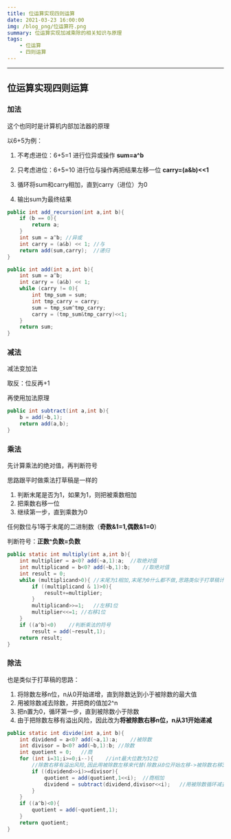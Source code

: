 ```yaml
---
title: 位运算实现四则运算
date: 2021-03-23 16:00:00
img: /blog_png/位运算符.png
summary: 位运算实现加减乘除的相关知识与原理
tags:
	- 位运算
	- 四则运算
---
```


---

## 位运算实现四则运算

### 加法

这个也同时是计算机内部加法器的原理

以6+5为例：

1. 不考虑进位：6+5=1 进行位异或操作 **sum=a^b** 

2. 只考虑进位：6+5=10 进行位与操作再把结果左移一位 **carry=(a&b)<<1**

3. 循环将sum和carry相加，直到carry（进位）为0
4. 输出sum为最终结果

```java
public int add_recursion(int a,int b){
    if (b == 0){
        return a;
    }
    int sum = a^b; //异或
    int carry = (a&b) << 1; //与
    return add(sum,carry);  //递归
}

public int add(int a,int b){
    int sum = a^b;
    int carry = (a&b) << 1;
    while (carry != 0){
        int tmp_sum = sum;
        int tmp_carry = carry;
        sum = tmp_sum^tmp_carry;
        carry = (tmp_sum&tmp_carry)<<1;
    }
    return sum;
}
```



### 减法

减法变加法

取反：位反再+1

再使用加法原理

```java
public int subtract(int a,int b){
    b = add(~b,1);
    return add(a,b);
}
```



### 乘法

先计算乘法的绝对值，再判断符号

思路跟平时做乘法打草稿是一样的

1. 判断末尾是否为1，如果为1，则把被乘数相加
2. 把乘数右移一位
3. 继续第一步，直到乘数为0

任何数位与1等于末尾的二进制数（**奇数&1=1,偶数&1=0**）

判断符号：**正数^负数=负数**

```java
public static int multiply(int a,int b){
    int multiplier = a<0? add(~a,1):a;	//取绝对值
    int multiplicand = b<0? add(~b,1):b;	//取绝对值
    int result = 0;
    while (multiplicand>0){	//末尾为1相加,末尾为0什么都不做,思路类似于打草稿计算乘法
        if ((multiplicand & 1)>0){
            result+=multiplier;
        }
        multiplicand>>=1;	//左移1位
        multiplier<<=1;	//右移1位
    }
    if ((a^b)<0)	//判断乘法的符号
        result = add(~result,1);
    return result;
}
```



### 除法

也是类似于打草稿的思路：

1. 将除数左移n位，n从0开始递增，直到除数达到小于被除数的最大值
2. 用被除数减去除数，并把商的值加2^n
3. 把n置为0，循环第一步，直到被除数小于除数
4. 由于把除数左移有溢出风险，因此改为**将被除数右移n位，n从31开始递减**

```java
public static int divide(int a,int b){
    int dividend = a<0? add(~a,1):a;    //被除数
    int divisor = b<0? add(~b,1):b; //除数
    int quotient = 0;   //商
    for (int i=31;i>=0;i--){    //int最大位数为32位
        //除数右移有溢出风险,因此用被除数左移来代替(除数从0位开始左移->被除数右移31位开始)
        if ((dividend>>i)>=divisor){
            quotient = add(quotient,1<<i);  //商相加
            dividend = subtract(dividend,divisor<<i);   //用被除数循环减去2^i倍的除数
        }
    }
    if ((a^b)<0){
        quotient = add(~quotient,1);
    }
    return quotient;
}
```




